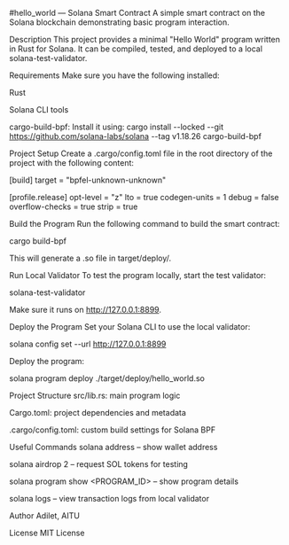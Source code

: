 #hello_world — Solana Smart Contract
A simple smart contract on the Solana blockchain demonstrating basic program interaction.

Description
This project provides a minimal "Hello World" program written in Rust for Solana. It can be compiled, tested, and deployed to a local solana-test-validator.

Requirements
Make sure you have the following installed:

Rust

Solana CLI tools

cargo-build-bpf: Install it using: cargo install --locked --git https://github.com/solana-labs/solana --tag v1.18.26 cargo-build-bpf

Project Setup
Create a .cargo/config.toml file in the root directory of the project with the following content:

[build]
target = "bpfel-unknown-unknown"

[profile.release]
opt-level = "z"
lto = true
codegen-units = 1
debug = false
overflow-checks = true
strip = true

Build the Program
Run the following command to build the smart contract:

cargo build-bpf

This will generate a .so file in target/deploy/.

Run Local Validator
To test the program locally, start the test validator:

solana-test-validator

Make sure it runs on http://127.0.0.1:8899.

Deploy the Program
Set your Solana CLI to use the local validator:

solana config set --url http://127.0.0.1:8899

Deploy the program:

solana program deploy ./target/deploy/hello_world.so

Project Structure
src/lib.rs: main program logic

Cargo.toml: project dependencies and metadata

.cargo/config.toml: custom build settings for Solana BPF

Useful Commands
solana address – show wallet address

solana airdrop 2 – request SOL tokens for testing

solana program show <PROGRAM_ID> – show program details

solana logs – view transaction logs from local validator

Author
Adilet, AITU

License
MIT License
